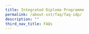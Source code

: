 ```yaml
---
title: Integrated Diploma Programme
permalink: /about-sst/faq/faq-idp/
description: ""
third_nav_title: FAQs
---
```

